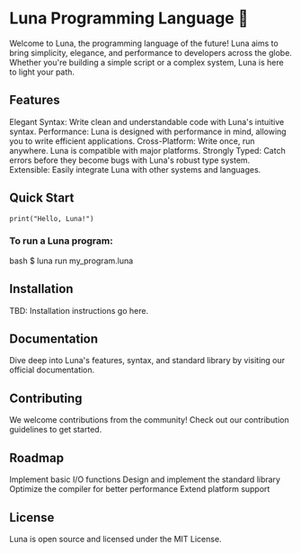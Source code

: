 # Luna Programming Language 🌙
Welcome to Luna, the programming language of the future! Luna aims to bring simplicity, elegance, and performance to developers across the globe. Whether you're building a simple script or a complex system, Luna is here to light your path.

## Features
Elegant Syntax: Write clean and understandable code with Luna's intuitive syntax.
Performance: Luna is designed with performance in mind, allowing you to write efficient applications.
Cross-Platform: Write once, run anywhere. Luna is compatible with major platforms.
Strongly Typed: Catch errors before they become bugs with Luna's robust type system.
Extensible: Easily integrate Luna with other systems and languages.

## Quick Start
```print("Hello, Luna!")```
### To run a Luna program:

bash
$ luna run my_program.luna

## Installation
TBD: Installation instructions go here.

## Documentation
Dive deep into Luna's features, syntax, and standard library by visiting our official documentation.

## Contributing
We welcome contributions from the community! Check out our contribution guidelines to get started.

## Roadmap
 Implement basic I/O functions
 Design and implement the standard library
 Optimize the compiler for better performance
 Extend platform support
## License
Luna is open source and licensed under the MIT License.

